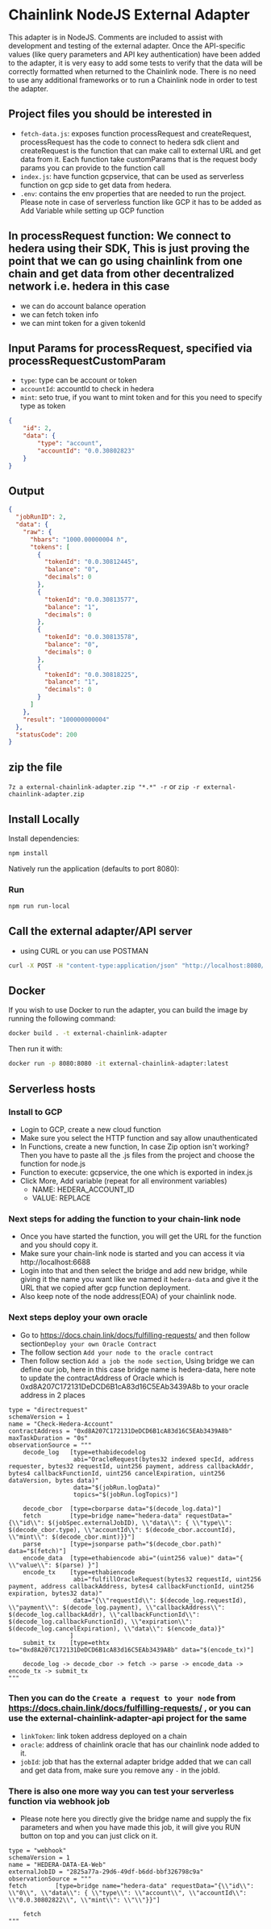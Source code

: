 # Chainlink NodeJS External Adapter

This adapter is in NodeJS. Comments are included to assist with development and testing of the external adapter. Once the API-specific values (like query parameters and API key authentication) have been added to the adapter, it is very easy to add some tests to verify that the data will be correctly formatted when returned to the Chainlink node. There is no need to use any additional frameworks or to run a Chainlink node in order to test the adapter.

## Project files you should be interested in
- `fetch-data.js`: exposes function processRequest and createRequest, processRequest has the code to connect to hedera sdk client and createRequest is the function that can make call to external URL and get data from it. Each function take customParams that is the request body params you can provide to the function call
- `index.js`: have function gcpservice, that can be used as serverless function on gcp side to get data from hedera.
- `.env`: contains the env properties that are needed to run the project. Please note in case of serverless function like GCP it has to be added as Add Variable while setting up GCP function

## In processRequest function: We connect to hedera using their SDK, This is just proving the point that we can go using chainlink from one chain and get data from other decentralized network i.e. hedera in this case
- we can do account balance operation
- we  can fetch token info
- we can mint token for a given tokenId

## Input Params for processRequest, specified via processRequestCustomParam

- `type`: type can be account or token
- `accountId`: accountId to check in hedera
- `mint`: seto true, if you want to mint token and for this you need to specify type as token

```json
{
    "id": 2,
    "data": {
        "type": "account",
        "accountId": "0.0.30802823"
    }
}
```

## Output

```json
{
  "jobRunID": 2,
  "data": {
    "raw": {
      "hbars": "1000.00000004 ℏ",
      "tokens": [
        {
          "tokenId": "0.0.30812445",
          "balance": "0",
          "decimals": 0
        },
        {
          "tokenId": "0.0.30813577",
          "balance": "1",
          "decimals": 0
        },
        {
          "tokenId": "0.0.30813578",
          "balance": "0",
          "decimals": 0
        },
        {
          "tokenId": "0.0.30818225",
          "balance": "1",
          "decimals": 0
        }
      ]
    },
    "result": "100000000004"
  },
  "statusCode": 200
}
```

## zip the file

`7z a external-chainlink-adapter.zip "*.*" -r`
or
`zip -r external-chainlink-adapter.zip`


## Install Locally

Install dependencies:

```bash
npm install
```

Natively run the application (defaults to port 8080):

### Run

```bash
npm run run-local
```

## Call the external adapter/API server

- using CURL or you can use POSTMAN

```bash
curl -X POST -H "content-type:application/json" "http://localhost:8080/" --data '{"id": 2,"data": {"type": "account", "accountId": "0.0.30802822" }}'
```

## Docker

If you wish to use Docker to run the adapter, you can build the image by running the following command:

```bash
docker build . -t external-chainlink-adapter
```

Then run it with:

```bash
docker run -p 8080:8080 -it external-chainlink-adapter:latest
```

## Serverless hosts


### Install to GCP
- Login to GCP, create a new cloud function
- Make sure you select the HTTP function and say allow unauthenticated
- In Functions, create a new function, In case Zip option isn't working? Then you have to paste all the .js files from the project and choose the function for node.js
- Function to execute: gcpservice, the one which is exported in index.js
- Click More, Add variable (repeat for all environment variables)
  - NAME: HEDERA_ACCOUNT_ID
  - VALUE: REPLACE


### Next steps for adding the function to your chain-link node
- Once you have started the function, you will get the URL for the function and you should copy it.
- Make sure your chain-link node is started and you can access it via http://localhost:6688
- Login into that and then select the bridge and add new bridge, while giving it the name you want like we named it `hedera-data` and give it the URL that we copied after gcp function deployment.
- Also keep note of the node address(EOA) of your chainlink node.

### Next steps deploy your own oracle
- Go to https://docs.chain.link/docs/fulfilling-requests/ and then follow section`Deploy your own Oracle Contract`
- The follow section `Add your node to the oracle contract`
- Then follow section `Add a job the node section`, Using bridge we can define our job, here in this case bridge name is hedera-data, here note to update the contractAddress of Oracle which is 0xd8A207C172131DeDCD6B1cA83d16C5EAb3439A8b to your oracle address in 2 places
```
type = "directrequest"
schemaVersion = 1
name = "Check-Hedera-Account"
contractAddress = "0xd8A207C172131DeDCD6B1cA83d16C5EAb3439A8b"
maxTaskDuration = "0s"
observationSource = """
    decode_log   [type=ethabidecodelog
                  abi="OracleRequest(bytes32 indexed specId, address requester, bytes32 requestId, uint256 payment, address callbackAddr, bytes4 callbackFunctionId, uint256 cancelExpiration, uint256 dataVersion, bytes data)"
                  data="$(jobRun.logData)"
                  topics="$(jobRun.logTopics)"]

    decode_cbor  [type=cborparse data="$(decode_log.data)"]
    fetch        [type=bridge name="hedera-data" requestData="{\\"id\\": $(jobSpec.externalJobID), \\"data\\": { \\"type\\": $(decode_cbor.type), \\"accountId\\": $(decode_cbor.accountId), \\"mint\\": $(decode_cbor.mint)}}"]
    parse        [type=jsonparse path="$(decode_cbor.path)" data="$(fetch)"]
    encode_data  [type=ethabiencode abi="(uint256 value)" data="{ \\"value\\": $(parse) }"]
    encode_tx    [type=ethabiencode
                  abi="fulfillOracleRequest(bytes32 requestId, uint256 payment, address callbackAddress, bytes4 callbackFunctionId, uint256 expiration, bytes32 data)"
                  data="{\\"requestId\\": $(decode_log.requestId), \\"payment\\": $(decode_log.payment), \\"callbackAddress\\": $(decode_log.callbackAddr), \\"callbackFunctionId\\": $(decode_log.callbackFunctionId), \\"expiration\\": $(decode_log.cancelExpiration), \\"data\\": $(encode_data)}"
                 ]
    submit_tx    [type=ethtx to="0xd8A207C172131DeDCD6B1cA83d16C5EAb3439A8b" data="$(encode_tx)"]

    decode_log -> decode_cbor -> fetch -> parse -> encode_data -> encode_tx -> submit_tx
"""
```

### Then you can do the `Create a request to your node` from https://docs.chain.link/docs/fulfilling-requests/ , or you can use the external-chainlink-adapter-api project for the same

- `linkToken`: link token address deployed on a chain
- `oracle`: address of chainlink oracle that has our chainlink node added to it.
- `jobId`: job that has the external adapter bridge added that we can call and get data from, make sure you remove any `-` in the jobId.


### There is also one more way you can test your serverless function via webhook job
- Please note here you directly give the bridge name and supply the fix parameters and when you have made this job, it will give you RUN button on top and you can just click on it.
```
type = "webhook"
schemaVersion = 1
name = "HEDERA-DATA-EA-Web"
externalJobID = "2825a77a-29d6-49df-b6dd-bbf326798c9a"
observationSource = """
fetch        [type=bridge name="hedera-data" requestData="{\\"id\\": \\"0\\", \\"data\\": { \\"type\\": \\"account\\", \\"accountId\\": \\"0.0.30802822\\", \\"mint\\": \\"\\"}}"]

    fetch
"""
```
